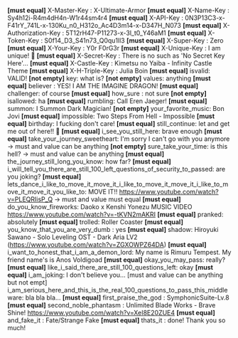 **[must equal]** X-Master-Key : X-Ultimate-Armor
**[must equal]** X-Name-Key : Sy4h12i-R4m4dH4n-W1r44sm4r4
**[must equal]** X-API-Key : 0N3P13C3-x-F41rY_741L-x-130Ku_n0_H312o_Ac4D3m14-x-D347H_N073
**[must equal]** X-Authorization-Key : 5T12rH47-P11273-x-3l_t0_Y46aM1
**[must equal]** X-Token-Key : S0f14_D3_S41n73_Q0qu1ll3
**[must equal]** X-Super-Key : Zero
**[must equal]** X-Your-Key : Y0r F0rG3r
**[must equal]** X-Unique-Key : I am unique! 💢
**[must equal]** X-Secret-Key : There is no such as 'No Secret Key Here'...
**[must equal]** X-Castle-Key : Kimetsu no Yaiba - Infinity Castle Theme
**[must equal]** X-H-Triple-Key : Julia Boin
**[must equal]** isvalid: VALID!
**[not empty]**  key: what is?
**[not empty]**  values: anything
**[must equal]** believer : YES! I AM THE IMAGINE DRAGON!
**[must equal]** challenger: of course
**[must equal]** how_sure : not sure
**[not empty]**  isallowed: ha
**[must equal]** rumbling: Call Eren Jaeger!
**[must equal]** summon: I Summon Dark Magician!
**[not empty]**  your_favorite_music: Bon Jovi
**[must equal]** impossible: Two Steps From Hell - Impossible
**[must equal]** birthday: I fucking don't care!
**[must equal]** still_continue: let and get me out of here!! 💢
**[must equal]** i_see_you_still_here: brave enough
**[must equal]** take_your_journey_sweetheart: I'm sorry I can't go with you anymore -> must and value can be anything
**[not empty]**  sure_take_your_time: is this hell? -> must and value can be anything
**[must equal]** the_journey_still_long_you_know: how far?
**[must equal]** i_will_tell_you_there_are_still_100_left_questions_of_security_to_passed: are you joking?
**[must equal]** lets_dance_i_like_to_move_it_move_it_i_like_to_move_it_move_it_i_like_to_move_it_move_it_you_like_to: MOVE IT!! https://www.youtube.com/watch?v=PLEQRIisP_Q -> must and value must equal
**[must equal]** do_you_know_fireworks: Daoko x Kenshi Yonezu MUSIC VIDEO https://www.youtube.com/watch?v=-tKVN2mAKRI
**[must equal]** pranked: absolutely
**[must equal]** trolled: Roller Coaster
**[must equal]** you_know_that_you_are_very_dumb : yes
**[must equal]** shadow: Hiroyuki Sawano - Solo Leveling OST - Dark Aria LV2 (https://www.youtube.com/watch?v=ZGXOWPZ64DA)
**[must equal]** i_want_to_honest_that_i_am_a_demon_lord: My name is Rimuru Tempest. My friend name's is Anos Voldigoad
**[must equal]** okay_you_may_pass: really?
**[must equal]** like_i_said_there_are_still_100_questions_left: okay
**[must equal]** i_am_joking: I don't believe you...
[must and value can be anything but not empt] i_am_serious_here_and_this_is_the_real_100_questions_to_pass_this_middleware: bla bla bla...
**[must equal]** first_praise_the_god : SymphonicSuite-Lv.8
**[must equal]** second_noble_phantasm : Unlimited Blade Works - Brave Shine! https://www.youtube.com/watch?v=XeI8E20ZUE4
**[must equal]** and_fake_it : Fate/Strange Fake
**[must equal]** thats_it : done! Thank you so much!